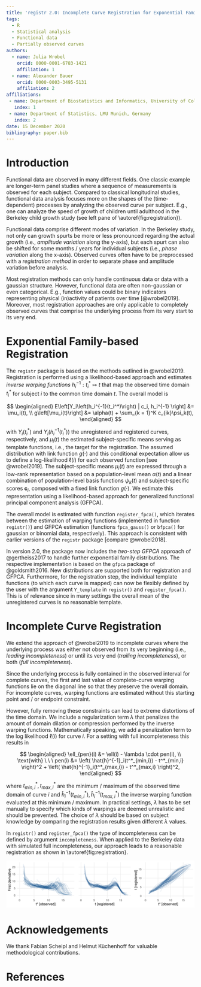 ```yaml
---
title: 'registr 2.0: Incomplete Curve Registration for Exponential Family Functional Data'
tags:
  - R
  - Statistical analysis
  - Functional data
  - Partially observed curves
authors:
  - name: Julia Wrobel
    orcid: 0000-0001-6783-1421
    affiliation: 1
  - name: Alexander Bauer
    orcid: 0000-0003-3495-5131
    affiliation: 2
affiliations:
 - name: Department of Biostatistics and Informatics, University of Colorado Denver, USA
   index: 1
 - name: Department of Statistics, LMU Munich, Germany
   index: 2
date: 15 December 2020
bibliography: paper.bib
---
```


# Introduction

Functional data are observed in many different fields.
One classic example are longer-term panel studies where a sequence of measurements
is observed for each subject.
Compared to classical longitudinal studies, functional data analysis focuses
more on the shapes of the (time-dependent) processes by analyzing the observed
curve per subject.
E.g., one can analyze the speed of growth of children until adulthood
in the Berkeley child growth study (see left pane of \autoref{fig:registration}).

Functional data comprise different modes of variation.
In the Berkeley study, not only can growth spurts be more or less pronounced
regarding the actual growth (i.e., _amplitude variation_ along the y-axis), but each spurt
can also be shifted for some months / years for individual subjects (i.e., _phase variation_ along the x-axis).
Observed curves often have to be preprocessed with a _registration method_ in
order to separate phase and amplitude variation before analysis.

Most registration methods can only handle continuous data or data with a gaussian
structure. However, functional data are often non-gaussian or even categorical.
E.g., function values could be binary indicators representing physical (in)activity of patients over time [@wrobel2019].
Moreover, most registration approaches are only applicable to completely observed curves that
comprise the underlying process from its very start to its very end.

# Exponential Family-based Registration

The `registr` package is based on the methods outlined in @wrobel2019.
Registration is performed using a likelihood-based approach and estimates
_inverse warping functions_ ${h_i^{-1}: t_i^* \mapsto t}$ that map the observed
time domain $t_i^*$ for subject $i$ to the common time domain $t$.
The overall model is

$$
\begin{aligned}
E\left[Y_i\left(h_i^{-1}(t_i^*)\right) | c_i, h_i^{-1} \right] &= \mu_i(t), \\
g\left[\mu_i(t)\right] &= \alpha(t) + \sum_{k = 1}^K c_{ik}\psi_k(t),
\end{aligned}
$$

with $Y_i\left(t_i^*\right)$ and $Y_i\left(h_i^{-1}(t_i^*)\right)$ the unregistered and registered curves, respectively,
and $\mu_i(t)$ the estimated subject-specific means serving as template functions, i.e., the target for the registration.
The assumed distribution with link function $g(\cdot)$ and this conditional expectation allow us to define a log-likelihood $\ell(i)$ for each observed function [see @wrobel2019].
The subject-specific means $\mu_i(t)$ are expressed through a low-rank representation based on
a population-level mean $\alpha(t)$ and a linear combination of population-level basis functions $\psi_k(t)$
and subject-specific scores $\boldsymbol{c}_i$, composed with a fixed link function $g(\cdot)$.
We estimate this representation using a likelihood-based
approach for generalized functional principal component analysis (GFPCA).

The overall model is estimated with function `register_fpca()`, which iterates 
between the estimation of warping
functions (implemented in function `registr()`)
and GFPCA estimation (functions `fpca_gauss()` or `bfpca()` for gaussian or binomial data, respectively).
This approach is consistent with earlier versions of the `registr` package [compare @wrobel2018].

In version 2.0, the package now includes the _two-step GFPCA_ approach
of @gertheiss2017 to handle further exponential family distributions.
The respective implementation is based on the `gfpca` package of @goldsmith2016.
New distributions are supported both for registration and GFPCA.
Furthermore, for the registration step, the individual template functions (to which each curve is mapped)
can now be flexibly defined by the user with the argument `Y_template` in `registr()` and `register_fpca()`.
This is of relevance since in many settings the overall mean of the unregistered curves
is no reasonable template.

# Incomplete Curve Registration

We extend the approach of @wrobel2019 to
incomplete curves where the underlying process was either not observed
from its very beginning (i.e., _leading incompleteness_) or until its very end
(_trailing incompleteness_), or both (_full incompleteness_).

Since the underlying process is fully contained in the observed interval for complete curves, the first and last value of complete-curve warping functions lie on the diagonal line so that they preserve the overall domain.
For incomplete curves, warping functions are estimated without this
starting point and / or endpoint constraint.

However, fully removing these constraints can lead to extreme distortions
of the time domain.
We include a regularization term $\lambda$ that penalizes the amount of domain dilation
or compression performed by the inverse warping functions.
Mathematically speaking, we add a penalization term to the log likelihood $\ell(i)$
for curve $i$. For a setting with full incompleteness this results in

$$
\begin{aligned}
\ell_{pen}(i) &= \ell(i) - \lambda \cdot pen(i), \\
\text{with} \ \ \ 
pen(i) &= \left( \hat{h}^{-1}_i(t^*_{min,i}) - t^*_{min,i} \right)^2 +
\left( \hat{h}^{-1}_i(t^*_{max,i}) - t^*_{max,i} \right)^2,
\end{aligned}
$$

where $t^*_{min,i},t^*_{max,i}$ are the minimum / maximum of the observed time domain of curve $i$ and
$\hat{h}^{-1}_i(t^*_{min,i}), \hat{h}^{-1}_i(t^*_{max,i})$ the inverse warping function evaluated at this
minimum / maximum.
In practical settings, $\lambda$ has to be set manually to specify which kinds of
warpings are deemed unrealistic and should be prevented.
The choice of $\lambda$ should be based on subject knowledge by comparing
the registration results given different $\lambda$ values.

In `registr()` and `register_fpca()` the type of incompleteness can be defined
by argument `incompleteness`.
When applied to the Berkeley data with simulated full incompleteness,
our approach leads to a reasonable registration as shown in \autoref{fig:registration}.

![Left pane: Berkeley child growth data with simulated incompleteness; center: curves after registration; right: estimated inverse warping functions.\label{fig:registration}](figures/2_registration.png)

# Acknowledgements

We thank Fabian Scheipl and Helmut Küchenhoff for valuable methodological contributions.

# References